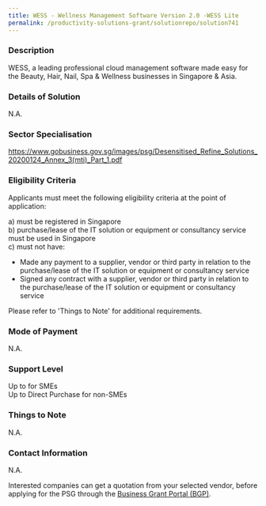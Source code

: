 ```yaml
---
title: WESS - Wellness Management Software Version 2.0 -WESS Lite
permalink: /productivity-solutions-grant/solutionrepo/solution741
---
```


### Description

WESS, a leading professional cloud management software made easy for the Beauty, Hair, Nail, Spa & Wellness businesses in Singapore & Asia.

### Details of Solution

N.A.

### Sector Specialisation

https://www.gobusiness.gov.sg/images/psg/Desensitised_Refine_Solutions_20200124_Annex_3(mti)_Part_1.pdf

### Eligibility Criteria

Applicants must meet the following eligibility criteria at the point of application:

a) must be registered in Singapore <br>
b) purchase/lease of the IT solution or equipment or consultancy service must be used in Singapore <br>
c) must not have:
- Made any payment to a supplier, vendor or third party in relation to the purchase/lease of the IT solution or equipment or consultancy service
- Signed any contract with a supplier, vendor or third party in relation to the purchase/lease of the IT solution or equipment or consultancy service

Please refer to 'Things to Note' for additional requirements.

### Mode of Payment
N.A.

### Support Level
Up to  for SMEs <br>
Up to Direct Purchase for non-SMEs

### Things to Note
N.A.

### Contact Information
N.A.

Interested companies can get a quotation from your selected vendor, before applying for the PSG through the <a target='_blank' rel='noopener' href='https://www.businessgrants.gov.sg/'>Business Grant Portal (BGP)</a>.
